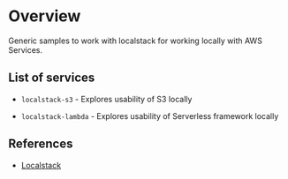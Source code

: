 # Overview
Generic samples to work with localstack for working locally with AWS Services.

## List of services

* `localstack-s3` - Explores usability of S3 locally

* `localstack-lambda` - Explores usability of Serverless framework locally

## References

* [Localstack](https://github.com/localstack/localstack)